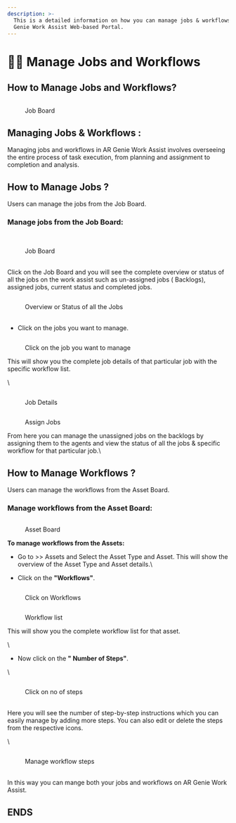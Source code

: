 ```yaml
---
description: >-
  This is a detailed information on how you can manage jobs & workflows on AR
  Genie Work Assist Web-based Portal.
---
```


# 👩‍💻 Manage Jobs and Workflows

## How to Manage Jobs and Workflows?



<figure><img src="../.gitbook/assets/Manage Jobs and Workflows.jpg" alt=""><figcaption><p>Job Board </p></figcaption></figure>

## Managing Jobs & Workflows :

Managing jobs and workflows in AR Genie Work Assist involves overseeing the entire process of task execution, from planning and assignment to completion and analysis.

## How to Manage Jobs ?

Users can manage the jobs from the Job Board.

### Manage jobs from the Job Board: 



<figure><img src="../.gitbook/assets/Job Board Click .jpg" alt=""><figcaption><p><br>Job Board <br><br></p></figcaption></figure>

Click on the Job Board and you will see the complete overview or status of all the jobs on the work assist such as un-assigned jobs ( Backlogs), assigned jobs, current status and completed jobs.





<figure><img src="../.gitbook/assets/Screenshot 2024-10-09 125320.png" alt=""><figcaption><p>Overview or Status of all the Jobs<br><br></p></figcaption></figure>



* Click on the jobs you want to manage.





<figure><img src="../.gitbook/assets/Click on job to manage .jpg" alt=""><figcaption><p>Click on the job you want to manage </p></figcaption></figure>





This will show you the complete job details of that particular job with the specific workflow list.

\


<figure><img src="../.gitbook/assets/Screenshot 2024-10-09 130450.png" alt=""><figcaption><p>Job Details <br></p></figcaption></figure>





<figure><img src="../.gitbook/assets/assign job_.jpg" alt=""><figcaption><p>Assign Jobs </p></figcaption></figure>



From here you can manage the unassigned jobs on the backlogs by assigning them to the agents and view the status of all the jobs & specific workflow for that particular job.\


## How to Manage Workflows ?



Users can manage the workflows from the Asset Board.

### Manage workflows from the Asset Board:



<figure><img src="../.gitbook/assets/Asset Board_.jpg" alt=""><figcaption><p>Asset Board<br></p></figcaption></figure>



**To manage workflows from the Assets:**



* Go to >> Assets and Select the Asset Type and Asset. This will show the overview of the Asset Type and Asset details.\




* Click on the **"Workflows"**.



<figure><img src="../.gitbook/assets/Click workflow .jpg" alt=""><figcaption><p>Click on Workflows <br></p></figcaption></figure>



<figure><img src="../.gitbook/assets/Workflow list on asset board.png" alt=""><figcaption><p>Workflow list <br></p></figcaption></figure>



This will show you the complete workflow list for that asset.&#x20;

\


* Now click on the **" Number of Steps"**.&#x20;

\


<figure><img src="../.gitbook/assets/No of steps click 2 .png" alt=""><figcaption><p>Click on no of steps </p></figcaption></figure>



\
Here you will see the number of step-by-step instructions which you can easily manage by adding more steps. You can also edit or delete the steps from the respective icons.&#x20;

\


<figure><img src="../.gitbook/assets/edit steps .png" alt=""><figcaption><p>Manage workflow steps </p></figcaption></figure>



\
In this way you can mange both your jobs and workflows on AR Genie Work Assist.&#x20;



## ENDS&#x20;

